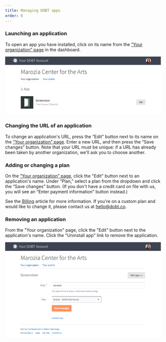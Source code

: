 ```yaml
---
title: Managing DOBT apps
order: 6
---
```


### Launching an application

To open an app you have installed, click on its name from the [&ldquo;Your organization&rdquo; page](https://dashboard.dobt.co/organization/) in the dashboard.

![Launching an application.](../images/launch_app.png)

### Changing the URL of an application

To change an application's URL, press the &ldquo;Edit&rdquo; button next to its name on the [&ldquo;Your organization&rdquo; page](https://dashboard.dobt.co/organization/). Enter a new URL, and then press the &ldquo;Save changes&rdquo; button. Note that your URL must be unique: if a URL has already been taken by another organization, we'll ask you to choose another.

### Adding or changing a plan

On the [&ldquo;Your organization&rdquo; page](https://dashboard.dobt.co/organization/), click the "Edit" button next to an application's name. Under &ldquo;Plan,&rdquo; select a plan from the dropdown and click the &ldquo;Save changes&rdquo; button. (If you don't have a credit card on file with us, you will see an &ldquo;Enter payment information&rdquo; button instead.)

See the [Billing](billing.html) article for more information. If you're on a custom plan and would like to change it, please contact us at [hello@dobt.co](mailto:hello@dobt.co).

### Removing an application

From the "Your organization" page, click the "Edit" button next to the application's name. Click the "Uninstall app" link to remove the application.

![app settings](../images/app_settings.png)

